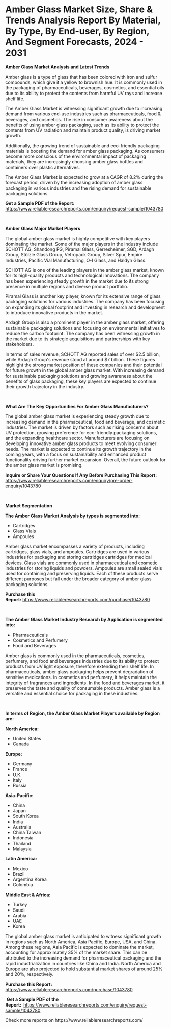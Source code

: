 <p><h1>Amber Glass Market Size, Share & Trends Analysis Report By Material, By Type, By End-user, By Region, And Segment Forecasts, 2024 - 2031</h1></p><p><strong>Amber Glass Market Analysis and Latest Trends</strong></p>
<p><p>Amber glass is a type of glass that has been colored with iron and sulfur compounds, which give it a yellow to brownish hue. It is commonly used in the packaging of pharmaceuticals, beverages, cosmetics, and essential oils due to its ability to protect the contents from harmful UV rays and increase shelf life.</p><p>The Amber Glass Market is witnessing significant growth due to increasing demand from various end-use industries such as pharmaceuticals, food & beverages, and cosmetics. The rise in consumer awareness about the benefits of using amber glass packaging, such as its ability to protect the contents from UV radiation and maintain product quality, is driving market growth.</p><p>Additionally, the growing trend of sustainable and eco-friendly packaging materials is boosting the demand for amber glass packaging. As consumers become more conscious of the environmental impact of packaging materials, they are increasingly choosing amber glass bottles and containers over plastic alternatives.</p><p>The Amber Glass Market is expected to grow at a CAGR of 8.2% during the forecast period, driven by the increasing adoption of amber glass packaging in various industries and the rising demand for sustainable packaging solutions.</p></p>
<p><strong>Get a Sample PDF of the Report:&nbsp;</strong> <a href="https://www.reliableresearchreports.com/enquiry/request-sample/1043780">https://www.reliableresearchreports.com/enquiry/request-sample/1043780</a></p>
<p>&nbsp;</p>
<p><strong>Amber Glass Major Market Players</strong></p>
<p><p>The global amber glass market is highly competitive with key players dominating the market. Some of the major players in the industry include SCHOTT AG, Shandong PG, Piramal Glass, Gerresheimer, SGD, Ardagh Group, Stölzle Glass Group, Vetropack Group, Silver Spur, Empire Industries, Pacific Vial Manufacturing, O-I Glass, and Haldyn Glass.</p><p>SCHOTT AG is one of the leading players in the amber glass market, known for its high-quality products and technological innovations. The company has been experiencing steady growth in the market due to its strong presence in multiple regions and diverse product portfolio.</p><p>Piramal Glass is another key player, known for its extensive range of glass packaging solutions for various industries. The company has been focusing on expanding its global footprint and investing in research and development to introduce innovative products in the market.</p><p>Ardagh Group is also a prominent player in the amber glass market, offering sustainable packaging solutions and focusing on environmental initiatives to reduce the carbon footprint. The company has been witnessing growth in the market due to its strategic acquisitions and partnerships with key stakeholders.</p><p>In terms of sales revenue, SCHOTT AG reported sales of over $2.5 billion, while Ardagh Group's revenue stood at around $7 billion. These figures highlight the strong market position of these companies and their potential for future growth in the global amber glass market. With increasing demand for sustainable packaging solutions and growing awareness about the benefits of glass packaging, these key players are expected to continue their growth trajectory in the industry.</p></p>
<p>&nbsp;</p>
<p><strong>What Are The Key Opportunities For Amber Glass Manufacturers?</strong></p>
<p><p>The global amber glass market is experiencing steady growth due to increasing demand in the pharmaceutical, food and beverage, and cosmetic industries. The market is driven by factors such as rising concerns about UV protection, growing preference for eco-friendly packaging solutions, and the expanding healthcare sector. Manufacturers are focusing on developing innovative amber glass products to meet evolving consumer needs. The market is expected to continue its growth trajectory in the coming years, with a focus on sustainability and enhanced product functionality driving further market expansion. Overall, the future outlook for the amber glass market is promising.</p></p>
<p><strong>Inquire or Share Your Questions If Any Before Purchasing This Report:</strong> <a href="https://www.reliableresearchreports.com/enquiry/pre-order-enquiry/1043780">https://www.reliableresearchreports.com/enquiry/pre-order-enquiry/1043780</a></p>
<p>&nbsp;</p>
<p><strong>Market Segmentation</strong></p>
<p><strong>The Amber Glass Market Analysis by types is segmented into:</strong></p>
<p><ul><li>Cartridges</li><li>Glass Vials</li><li>Ampoules</li></ul></p>
<p><p>Amber glass market encompasses a variety of products, including cartridges, glass vials, and ampoules. Cartridges are used in various industries for packaging and storing cartridges cartridges for medical devices. Glass vials are commonly used in pharmaceutical and cosmetic industries for storing liquids and powders. Ampoules are small sealed vials used for containing and preserving liquids. Each of these products serve different purposes but fall under the broader category of amber glass packaging solutions.</p></p>
<p><strong>Purchase this Report:&nbsp;</strong><a href="https://www.reliableresearchreports.com/purchase/1043780">https://www.reliableresearchreports.com/purchase/1043780</a></p>
<p>&nbsp;</p>
<p><strong>The Amber Glass Market Industry Research by Application is segmented into:</strong></p>
<p><ul><li>Pharmaceuticals</li><li>Cosmetics and Perfumery</li><li>Food and Beverages</li></ul></p>
<p><p>Amber glass is commonly used in the pharmaceuticals, cosmetics, perfumery, and food and beverages industries due to its ability to protect products from UV light exposure, therefore extending their shelf life. In pharmaceuticals, amber glass packaging helps prevent degradation of sensitive medications. In cosmetics and perfumery, it helps maintain the integrity of fragrances and ingredients. In the food and beverages market, it preserves the taste and quality of consumable products. Amber glass is a versatile and essential choice for packaging in these industries.</p></p>
<p>&nbsp;</p>
<p><strong>In terms of Region, the Amber Glass Market Players available by Region are:</strong></p>
<p>
    <p> <strong> North America: </strong>
        <ul>
            <li>United States</li>
            <li>Canada</li>
        </ul>
        </p> 
    <p> <strong> Europe: </strong>
        <ul>
            <li>Germany</li>
            <li>France</li>
            <li>U.K.</li>
            <li>Italy</li>
            <li>Russia</li>
        </ul>
        </p> 
    <p> <strong> Asia-Pacific: </strong>
        <ul>
            <li>China</li>
            <li>Japan</li>
            <li>South Korea</li>
            <li>India</li>
            <li>Australia</li>
            <li>China Taiwan</li>
            <li>Indonesia</li>
            <li>Thailand</li>
            <li>Malaysia</li>
        </ul>
        </p> 
    <p> <strong> Latin America: </strong>
        <ul>
            <li>Mexico</li>
            <li>Brazil</li>
            <li>Argentina Korea</li>
            <li>Colombia</li>
        </ul>
        </p> 
    <p> <strong> Middle East & Africa: </strong>
        <ul>
            <li>Turkey</li>
            <li>Saudi</li>
            <li>Arabia</li>
            <li>UAE</li>
            <li>Korea</li>
        </ul>
    </p>
    </p>
<p><p>The global amber glass market is anticipated to witness significant growth in regions such as North America, Asia Pacific, Europe, USA, and China. Among these regions, Asia Pacific is expected to dominate the market, accounting for approximately 35% of the market share. This can be attributed to the increasing demand for pharmaceutical packaging and the rapid industrialization in countries like China and India. North America and Europe are also projected to hold substantial market shares of around 25% and 20%, respectively.</p></p>
<p><strong>Purchase this Report: </strong><a href="https://www.reliableresearchreports.com/purchase/1043780">https://www.reliableresearchreports.com/purchase/1043780</a></p>
<p>&nbsp;<strong>Get a Sample PDF of the Report:&nbsp;&nbsp;</strong><a href="https://www.reliableresearchreports.com/enquiry/request-sample/1043780">https://www.reliableresearchreports.com/enquiry/request-sample/1043780</a></p>
<p><strong></strong></p>
<p>Check more reports on https://www.reliableresearchreports.com/</p>